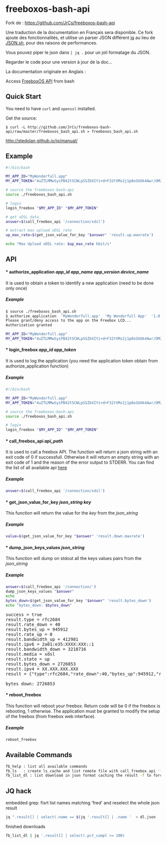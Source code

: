 freeboxos-bash-api
==================

Fork de : https://github.com/JrCs/freeboxos-bash-api

Une traduction de la documentation en Français sera disponible. Ce fork ajoute des fonctionnalités, et utilise un parser
JSON différent [jq](http://stedolan.github.io/jq/manual/) au lieu de [JSON.sh](https://github.com/dominictarr/JSON.sh),
pour des raisons de performances.

Vous pouvez piper le json dans `| jq .` pour un joli formatage du JSON.

Regarder le code pour une version à jour de la doc…

La documentation originale en Anglais :


Access [FreeboxOS API](http://dev.freebox.fr/sdk/os/#api-list) from bash

Quick Start
-----------

You need to have `curl` and `openssl` installed.

Get the source:

    $ curl -L http://github.com/JrCs/freeboxos-bash-api/raw/master/freeboxos_bash_api.sh > freeboxos_bash_api.sh


http://stedolan.github.io/jq/manual/

Example
-------
```bash
#!/bin/bash

MY_APP_ID="MyWonderfull.app"
MY_APP_TOKEN="4uZTLMMwSyiPB42tSCWLpSSZbXIYi+d+F32tVMx2j1p8oSUUk4Awr/OMZne4RRlY"

# source the freeboxos-bash-api
source ./freeboxos_bash_api.sh

# login
login_freebox "$MY_APP_ID" "$MY_APP_TOKEN"

# get xDSL data
answer=$(call_freebox_api '/connection/xdsl')

# extract max upload xDSL rate
up_max_rate=$(get_json_value_for_key "$answer" 'result.up.maxrate')

echo "Max Upload xDSL rate: $up_max_rate kbit/s"
```

API
---

#### *  authorize_application *app_id* *app_name* *app_version* *device_name*
It is used to obtain a token to identify a new application (need to be done only once)
##### Example
```bash
$ source ./freeboxos_bash_api.sh
$ authorize_application  'MyWonderfull.app'  'My Wonderfull App'  '1.0.0'  'Mac OSX'
Please grant/deny access to the app on the Freebox LCD...
Authorization granted

MY_APP_ID="MyWonderfull.app"
MY_APP_TOKEN="4uZTLMMwSyiPB42tSCWLpSSZbXIYi+d+F32tVMx2j1p8oSUUk4Awr/OMZne4RRlY"
```

#### *  login_freebox *app_id* *app_token*
It is used to log the application (you need the application token obtain from authorize_application function)
##### Example
```bash
#!/bin/bash

MY_APP_ID="MyWonderfull.app"
MY_APP_TOKEN="4uZTLMMwSyiPB42tSCWLpSSZbXIYi+d+F32tVMx2j1p8oSUUk4Awr/OMZne4RRlY"

# source the freeboxos-bash-api
source ./freeboxos_bash_api.sh

# login
login_freebox "$MY_APP_ID" "$MY_APP_TOKEN"
```

#### *  call_freebox_api *api_path*
It is used to call a freebox API. The function will return a json string with an exit code of 0 if successfull. Otherwise it will return an empty string with an exit code of 1 and the reason of the error output to STDERR.
You can find the list of all available api [here](http://dev.freebox.fr/sdk/os/#api-list)
##### Example
```bash
answer=$(call_freebox_api '/connection/xdsl')
```

#### *  get_json_value_for_key *json_string* *key*
This function will return the value for the *key* from the *json_string*
##### Example
```bash
value=$(get_json_value_for_key "$answer" 'result.down.maxrate')
```

#### *  dump_json_keys_values *json_string*
This function will dump on stdout all the keys values pairs from the *json_string*
##### Example
```bash
answer=$(call_freebox_api '/connection/')
dump_json_keys_values "$answer"
echo
bytes_down=$(get_json_value_for_key "$answer" 'result.bytes_down')
echo "bytes_down: $bytes_down"
```
<pre>
success = true
result.type = rfc2684
result.rate_down = 40
result.bytes_up = 945912
result.rate_up = 0
result.bandwidth_up = 412981
result.ipv6 = 2a01:e35:XXXX:XXX::1
result.bandwidth_down = 3218716
result.media = xdsl
result.state = up
result.bytes_down = 2726853
result.ipv4 = XX.XXX.XXX.XXX
result = {"type":rfc2684,"rate_down":40,"bytes_up":945912,"rate_up":0,"bandwidth_up":412981,"ipv6":2a01:e35:XXXX:XXXX::1,"bandwidth_down":3218716,"media":xdsl,"state":up,"bytes_down":2726853,"ipv4":XX.XXX.XXX.XXX}

bytes_down: 2726853</pre>

#### *  reboot_freebox
This function will reboot your freebox. Return code will be 0 if the freebox is rebooting, 1 otherwise.
The application must be granted to modify the setup of the freebox (from freebox web interface).
##### Example
```bash
reboot_freebox
```

Available Commands
------------------

```bash
fb_help : list all available commands
fb_ls   : create ls_cache and list remote file with call_freebox_api 'fs/ls/'
fb_list_dl : list download in json format caching the résult -f to force cache reload
```

JQ hack
-------

embedded grep: fisrt list names matching 'fred' and reselect the whole json result
```bash
jq ".result[] | select(.name == $(jq '.result[] | .name '  < dl.json  | grep -i fred))" dl.json
```

finished downloads
```bash
fb_list_dl | jq '.result[] | select(.pct_compl >= 100)
```
